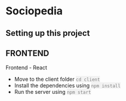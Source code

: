 # Sociopedia
## Setting up this project
## FRONTEND 
Frontend - React
- Move to the client folder <span style="color: grey; background-color: #f2f2f2;">`cd client`</span>
- Install the dependencies using <span style="color: grey; background-color: #f2f2f2;">`npm install`</span>
- Run the server using <span style="color: grey; background-color: #f2f2f2;">`npm start`</span>

